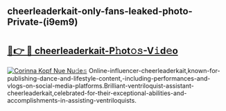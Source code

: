 ## cheerleaderkait-only-fans​-leaked-photo​-Private-(i9em9)


# <h2><a href="https://mediaupload.pro?title=cheerleaderkait&ref=git">🔗👉 🔴 cheerleaderkait-P𝚑ot𝚘𝚜-V𝚒d𝚎o</a></h2>

[![Corinna Kopf Nue Nu𝚍e𝚜](https://i.imgur.com/0qMVB7G.gif)](https://mediaupload.pro?title=cheerleaderkait&ref=git)
Online-influencer-cheerleaderkait,known-for-publishing-dance-and-lifestyle-content,-including-performances-and-vlogs-on-social-media-platforms.Brilliant-ventriloquist-assistant-cheerleaderkait,celebrated-for-their-exceptional-abilities-and-accomplishments-in-assisting-ventriloquists.  